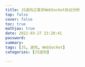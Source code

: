 ```yaml
---
title: JS逆向之某牙WebSocket协议分析
top: false
cover: false
toc: true
mathjax: true
date: 2022-03-27 23:28:41
password:
summary:
tags: [JS, 逆向, WebSocket]
categories: [JS逆向]

---
```


